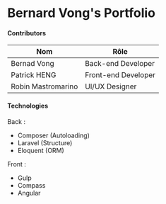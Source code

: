 Bernard Vong's Portfolio
==========

#### Contributors
| Nom  |  Rôle|
| ------------- | ------------- |
| Bernad Vong  | Back-end Developer|
| Patrick HENG  | Front-end Developer  |
| Robin Mastromarino  | UI/UX Designer |

#### Technologies
Back :
* Composer (Autoloading)
* Laravel (Structure)
* Eloquent (ORM)

Front :
* Gulp
* Compass
* Angular
